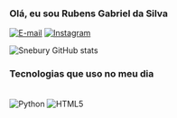### Olá, eu sou Rubens Gabriel da Silva

[![E-mail](https://img.shields.io/badge/Gmail-D14836?style=for-the-badge&logo=gmail&logoColor=white)](https://rgdsrubens@gmail.com)
[![Instagram](https://img.shields.io/badge/Instagram-E4405F?style=for-the-badge&logo=instagram&logoColor=white)](https://instagram.com/snebury)

![Snebury GitHub stats](https://github-readme-stats.vercel.app/api?username=SnebUry&show_icons=true&theme=onedark)

### Tecnologias que uso no meu dia

<div style ="display: inline_block"><br/>
    <img align="center" alt="Python" src="https://img.shields.io/badge/Python-3776AB?style=for-the-badge&logo=python&logoColor=white" />
    <img align="center" alt="HTML5" src="https://img.shields.io/badge/HTML-239120?style=for-the-badge&logo=html5&logoColor=white" />

</div>
